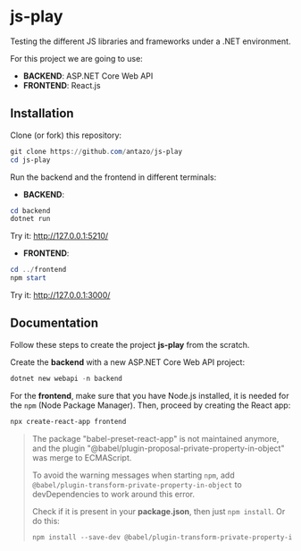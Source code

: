 # js-play

Testing the different JS libraries and frameworks under a .NET environment.

For this project we are going to use:

* **BACKEND**: ASP.NET Core Web API
* **FRONTEND**: React.js

## Installation

Clone (or fork) this repository:

```powershell
git clone https://github.com/antazo/js-play
cd js-play
```

Run the backend and the frontend in different terminals:

* **BACKEND**:

```powershell
cd backend
dotnet run
```

Try it: <http://127.0.0.1:5210/>

* **FRONTEND**:

```powershell
cd ../frontend
npm start
```

Try it: <http://127.0.0.1:3000/>

## Documentation

Follow these steps to create the project **js-play** from the scratch.

Create the **backend** with a new ASP.NET Core Web API project:

```powershell
dotnet new webapi -n backend
```

For the **frontend**, make sure that you have Node.js installed, it is needed for the `npm` (Node Package Manager). Then, proceed by creating the React app:

```powershell
npx create-react-app frontend
```

>The package "babel-preset-react-app" is not maintained anymore, and the plugin "@babel/plugin-proposal-private-property-in-object" was merge to ECMAScript.
>
>To avoid the warning messages when starting `npm`, add `@babel/plugin-transform-private-property-in-object` to devDependencies to work around this error.
>
>Check if it is present in your **package.json**, then just `npm install`. Or do this:
>
>```powershell
>npm install --save-dev @babel/plugin-transform-private-property-in-object
>```
